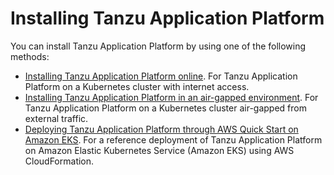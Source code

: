 # Installing Tanzu Application Platform

You can install Tanzu Application Platform by using one of the following methods:

- [Installing Tanzu Application Platform online](online-install-intro.hbs.md). For Tanzu Application Platform on a Kubernetes cluster with internet access.
- [Installing Tanzu Application Platform in an air-gapped environment](offline-install-intro.hbs.md). For Tanzu Application Platform on a Kubernetes cluster air-gapped from external traffic.
- [Deploying Tanzu Application Platform through AWS Quick Start on Amazon EKS](https://aws.amazon.com/quickstart/architecture/vmware-tanzu-application-platform/). For a reference deployment of Tanzu Application Platform on Amazon Elastic Kubernetes Service (Amazon EKS) using AWS CloudFormation.
